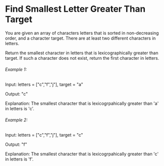 # Find Smallest Letter Greater Than Target

You are given an array of characters letters that is sorted in non-decreasing order, and a character target. There are at least two different characters in letters.

Return the smallest character in letters that is lexicographically greater than target. If such a character does not exist, return the first character in letters.

###### Example 1:

Input: letters = ["c","f","j"], target = "a"

Output: "c"

Explanation: The smallest character that is lexicogrpahically greater than 'a' in letters is 'c'.

###### Example 2:

Input: letters = ["c","f","j"], target = "c"

Output: "f"

Explanation: The smallest character that is lexicogrpahically greater than 'c' in letters is 'f'.